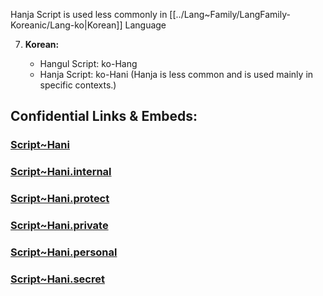 ﻿---
aliases:
  - Hanja
---
Hanja Script is used less commonly in [[../Lang~Family/LangFamily-Koreanic/Lang-ko|Korean]] Language

7. **Korean:**
    
    - Hangul Script: ko-Hang
    - Hanja Script: ko-Hani (Hanja is less common and is used mainly in specific contexts.)


## Confidential Links & Embeds: 

### [Script~Hani](/_public/Language/Scripts/Script~Hani.md) 

### [Script~Hani.internal](/_internal/Language/Scripts/Script~Hani.internal.md) 

### [Script~Hani.protect](/_protect/Language/Scripts/Script~Hani.protect.md) 

### [Script~Hani.private](/_private/Language/Scripts/Script~Hani.private.md) 

### [Script~Hani.personal](/_personal/Language/Scripts/Script~Hani.personal.md) 

### [Script~Hani.secret](/_secret/Language/Scripts/Script~Hani.secret.md) 
